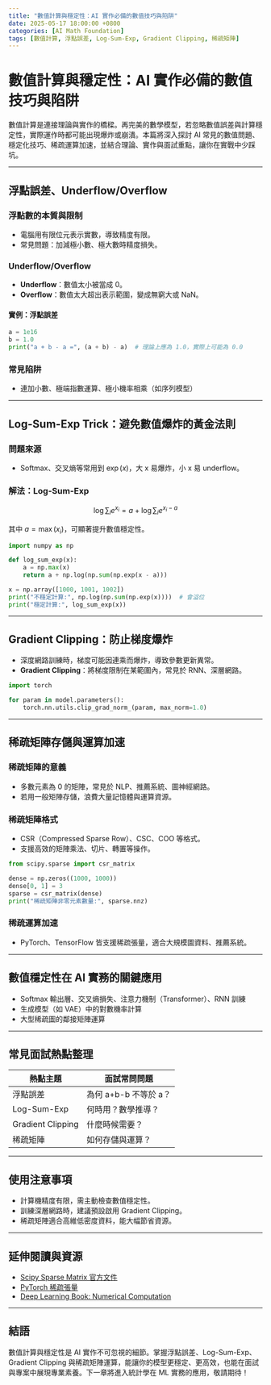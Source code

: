 ```yaml
---
title: "數值計算與穩定性：AI 實作必備的數值技巧與陷阱"
date: 2025-05-17 18:00:00 +0800
categories: [AI Math Foundation]
tags: [數值計算, 浮點誤差, Log-Sum-Exp, Gradient Clipping, 稀疏矩陣]
---
```


# 數值計算與穩定性：AI 實作必備的數值技巧與陷阱

數值計算是連接理論與實作的橋樑。再完美的數學模型，若忽略數值誤差與計算穩定性，實際運作時都可能出現爆炸或崩潰。本篇將深入探討 AI 常見的數值問題、穩定化技巧、稀疏運算加速，並結合理論、實作與面試重點，讓你在實戰中少踩坑。

---

## 浮點誤差、Underflow/Overflow

### 浮點數的本質與限制

- 電腦用有限位元表示實數，導致精度有限。
- 常見問題：加減極小數、極大數時精度損失。

### Underflow/Overflow

- **Underflow**：數值太小被當成 0。
- **Overflow**：數值太大超出表示範圍，變成無窮大或 NaN。

#### 實例：浮點誤差

```python
a = 1e16
b = 1.0
print("a + b - a =", (a + b) - a)  # 理論上應為 1.0，實際上可能為 0.0
```

### 常見陷阱

- 連加小數、極端指數運算、極小機率相乘（如序列模型）

---

## Log-Sum-Exp Trick：避免數值爆炸的黃金法則

### 問題來源

- Softmax、交叉熵等常用到 $\exp(x)$，大 x 易爆炸，小 x 易 underflow。

### 解法：Log-Sum-Exp

$$
\log \sum_i e^{x_i} = a + \log \sum_i e^{x_i - a}
$$

其中 $a = \max(x_i)$，可顯著提升數值穩定性。

```python
import numpy as np

def log_sum_exp(x):
    a = np.max(x)
    return a + np.log(np.sum(np.exp(x - a)))

x = np.array([1000, 1001, 1002])
print("不穩定計算:", np.log(np.sum(np.exp(x))))  # 會溢位
print("穩定計算:", log_sum_exp(x))
```

---

## Gradient Clipping：防止梯度爆炸

- 深度網路訓練時，梯度可能因連乘而爆炸，導致參數更新異常。
- **Gradient Clipping**：將梯度限制在某範圍內，常見於 RNN、深層網路。

```python
import torch

for param in model.parameters():
    torch.nn.utils.clip_grad_norm_(param, max_norm=1.0)
```

---

## 稀疏矩陣存儲與運算加速

### 稀疏矩陣的意義

- 多數元素為 0 的矩陣，常見於 NLP、推薦系統、圖神經網路。
- 若用一般矩陣存儲，浪費大量記憶體與運算資源。

### 稀疏矩陣格式

- CSR（Compressed Sparse Row）、CSC、COO 等格式。
- 支援高效的矩陣乘法、切片、轉置等操作。

```python
from scipy.sparse import csr_matrix

dense = np.zeros((1000, 1000))
dense[0, 1] = 3
sparse = csr_matrix(dense)
print("稀疏矩陣非零元素數量:", sparse.nnz)
```

### 稀疏運算加速

- PyTorch、TensorFlow 皆支援稀疏張量，適合大規模圖資料、推薦系統。

---

## 數值穩定性在 AI 實務的關鍵應用

- Softmax 輸出層、交叉熵損失、注意力機制（Transformer）、RNN 訓練
- 生成模型（如 VAE）中的對數機率計算
- 大型稀疏圖的鄰接矩陣運算

---

## 常見面試熱點整理

| 熱點主題          | 面試常問問題          |
| ----------------- | --------------------- |
| 浮點誤差          | 為何 a+b-b 不等於 a？ |
| Log-Sum-Exp       | 何時用？數學推導？    |
| Gradient Clipping | 什麼時候需要？        |
| 稀疏矩陣          | 如何存儲與運算？      |

---

## 使用注意事項

* 計算機精度有限，需主動檢查數值穩定性。
* 訓練深層網路時，建議預設啟用 Gradient Clipping。
* 稀疏矩陣適合高維低密度資料，能大幅節省資源。

---

## 延伸閱讀與資源

* [Scipy Sparse Matrix 官方文件](https://docs.scipy.org/doc/scipy/reference/sparse.html)
* [PyTorch 稀疏張量](https://pytorch.org/docs/stable/sparse.html)
* [Deep Learning Book: Numerical Computation](https://www.deeplearningbook.org/contents/numerical.html)

---

## 結語

數值計算與穩定性是 AI 實作不可忽視的細節。掌握浮點誤差、Log-Sum-Exp、Gradient Clipping 與稀疏矩陣運算，能讓你的模型更穩定、更高效，也能在面試與專案中展現專業素養。下一章將進入統計學在 ML 實務的應用，敬請期待！
